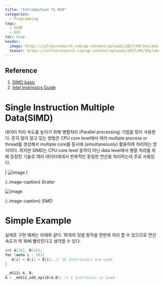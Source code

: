 ```yaml
---
title: "Introduction To AVX"
categories:
  - Programming
tags:
  - SIMD
  - AVX
toc: true
header:
  image: https://colfaxresearch.com/wp-content/uploads/2017/09/Skylake-AVX512-banner-NOCTA.png
  teaser: https://colfaxresearch.com/wp-content/uploads/2017/09/Skylake-AVX512-banner-NOCTA.png
---
```


## Reference 
1. [SIMD basic](https://www.cs.cmu.edu/afs/cs/academic/class/15213-s19/www/lectures613/04-simd.pdf)
2. [Intel Instrinsics Guide](https://www.intel.com/content/www/us/en/docs/intrinsics-guide/index.html)

# Single Instruction Multiple Data(SIMD)

데이터 처리 속도를 높이기 위해 병렬처리 (Parallel processing) 기법을 많이 사용한다. 흔히 많이 알고 있는 방법은 CPU core level에서 
여러 multiple process or thread를 생성해서 multiple core를 동시에 (simultaneously) 활용하여 처리하는 방식이다. 
하지만 SIMD는 CPU core level 동작이 아닌 data level에서 병렬 처리를 위해 등장한 기술로 여러 데이터에데서 반복적인 동일한 연산을 처리하는데 주로 사용된다.


| ![image](https://user-images.githubusercontent.com/2586880/202849587-f7b398be-7a9f-48c4-86bf-36220830f322.png) |

{:.image-caption}
*Scalar*

![image](https://user-images.githubusercontent.com/2586880/202849607-9e44e4d8-3107-4dfa-808f-22b8100b53ba.png)

{:.image-caption}
*SIMD*

# Simple Example

실제로 구현 예제는 아래와 같다. 
16개의 덧셈 동작을 한번에 처리 할 수 있으므로 연산속도가 약 16배 빨라진다고 생각할 수 있다.


 ```cpp
int A[16], B[16];
for (auto i : 16){
    A[i] = A[i] + B[i]; // 16 instrinsics are used
}
```
```cpp
__m512i A, B;
A = _mm512_add_epi16(A,B); // 1 instrinsic is used
```


